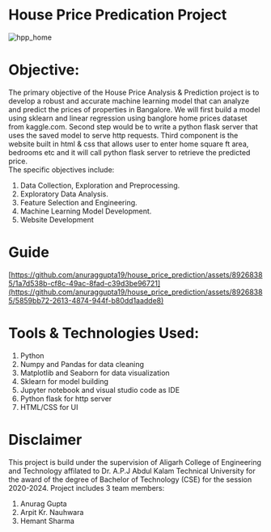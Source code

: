 # House Price Predication Project
![hpp_home](https://github.com/hmtsharma/B.Tech_Final_Year_Full_Project/assets/86962269/d67ca74c-2737-4fdd-8307-3a959967f8f5)


# Objective:
The primary objective of the House Price Analysis & Prediction project is to develop a robust and accurate machine learning model that can analyze and predict the prices of properties in Bangalore. We will first build a model using sklearn and linear regression using banglore home prices dataset from kaggle.com. Second step would be to write a python flask server that uses the saved model to serve http requests. Third component is the website built in html & css  that allows user to enter home square ft area, bedrooms etc and it will call python flask server to retrieve the predicted price.<br>
The specific objectives include:<br>
1. Data Collection, Exploration and Preprocessing.
2. Exploratory Data Analysis.
3. Feature Selection and Engineering.
4. Machine Learning Model Development.
5. Website Development

# Guide
[https://github.com/anuraggupta19/house_price_prediction/assets/89268385/1a7d538b-cf8c-49ac-8fad-c39d3be96721](https://github.com/anuraggupta19/house_price_prediction/assets/89268385/5859bb72-2613-4874-944f-b80dd1aadde8)

# Tools & Technologies Used:
1. Python
2. Numpy and Pandas for data cleaning
3. Matplotlib and Seaborn for data visualization
4. Sklearn for model building
5. Jupyter notebook and visual studio code as IDE
6. Python flask for http server
7. HTML/CSS for UI

# Disclaimer
This project is build under the supervision of Aligarh College of Engineering and Technology affilated to Dr. A.P.J Abdul Kalam Technical University for the award of the degree of Bachelor of Technology (CSE) for the session 2020-2024.
Project includes 3 team members:
1. Anurag Gupta
2. Arpit Kr. Nauhwara
3. Hemant Sharma



